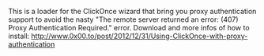 This is a loader for the ClickOnce wizard that bring you proxy authentication support to avoid the nasty
"The remote server returned an error: (407) Proxy Authentication Required." error.
Download and more infos of how to install: http://www.0x00.to/post/2012/12/31/Using-ClickOnce-with-proxy-authentication